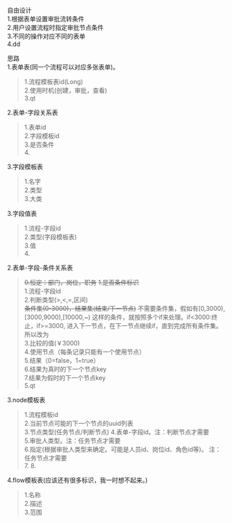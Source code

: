 自由设计  
1.根据表单设置审批流转条件  
2.用户设置流程时指定审批节点条件  
3.不同的操作对应不同的表单  
4.dd  
  
  
思路  
1.表单表(同一个流程可以对应多张表单)。  
> 1.流程模板表id(Long)  
> 2.使用时机(创建，审批，查看)  
> 3.qt

2.表单-字段关系表  
> 1.表单id    
> 2.字段模板id  
> 3.是否条件  
> 4.

3.字段模板表  
> 1.名字  
> 2.类型  
> 3.大类  

3.字段值表
> 1.流程-字段id  
> 2.类型(字段模板表)  
> 3.值  
> 4.


2.表单-字段-条件关系表  
> ~~0.恒定：部门，岗位，职务~~
> ~~1.是否条件标识~~  
> 1.流程-字段id  
> 2.判断类型(>,<,=,区间)  
> ~~条件集(0-3000)，结果集(结束/下一节点)~~
> 不需要条件集，假如有[0,3000),[3000,9000),[10000,~)
> 这样的条件，就按照多个if来处理。if<3000:终止，if>=3000,
> 进入下一节点，在下一节点继续if，直到完成所有条件集。所以改为  
> 3.比较的值(￥3000)   
> 4.使用节点（每条记录只能有一个使用节点）  
> 5.结果（0=false，1=true）  
> 6.结果为真时的下一个节点key  
> 7.结果为假时的下一个节点key  
> 5.qt
> 

3.node模板表
> 1.流程模板id  
> 2.当前节点可能的下一个节点的uuid列表  
> 3.节点类型(任务节点/判断节点)
> 4.表单-字段id。注：判断节点才需要  
> 5.审批人类型。注：任务节点才需要   
> 6.指定(根据审批人类型来确定。可能是人员id、岗位id、角色id等)。
>注：任务节点才需要  
> 7.
> 8.

4.flow模板表(应该还有很多标识，我一时想不起来。)  
> 1.名称  
> 2.描述  
> 3.范围  